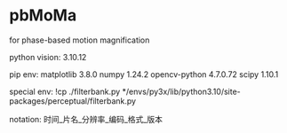 # pbMoMa
for phase-based motion magnification

python vision: 3.10.12

pip env:
    matplotlib      3.8.0
    numpy           1.24.2
    opencv-python   4.7.0.72 
    scipy           1.10.1

special env:
    !cp ./filterbank.py */envs/py3x/lib/python3.10/site-packages/perceptual/filterbank.py

notation:
    时间_片名_分辨率_编码_格式_版本